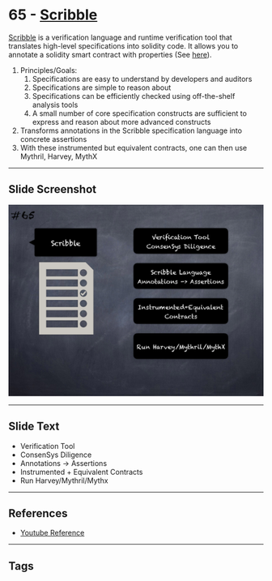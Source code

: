 
# 65 - [Scribble](./Scribble.md)

[Scribble](https://github.com/consensys/scribble) is a verification language and runtime verification tool that translates high-level specifications into solidity code. It allows you to annotate a solidity smart contract with properties (See [here](https://docs.scribble.codes/)). 

1. Principles/Goals:
	1. Specifications are easy to understand by developers and auditors
	2. Specifications are simple to reason about
	3. Specifications can be efficiently checked using off-the-shelf analysis tools
	4. A small number of core specification constructs are sufficient to express and reason about more advanced constructs
2. Transforms annotations in the Scribble specification language into concrete assertions
3. With these instrumented but equivalent contracts, one can then use Mythril, Harvey, MythX
___
## Slide Screenshot
![065.png](../../images/6.Audit%20Techniques%20and%20Tools%20101/065.png)
___
## Slide Text
- Verification Tool
- ConsenSys Diligence
- Annotations -> Assertions
- Instrumented + Equivalent Contracts
- Run Harvey/Mythril/Mythx
___
## References
- [Youtube Reference](https://youtu.be/jZ81ebDJVe0?t=264)
___
## Tags
